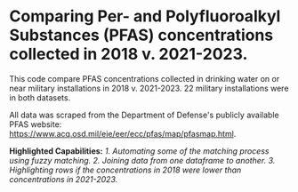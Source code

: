 <h1> Comparing Per- and Polyfluoroalkyl Substances (PFAS) concentrations collected in 2018 v. 2021-2023. </h1>

This code compare PFAS concentrations collected in drinking water on or near military installations in 2018 v. 2021-2023. 22 military installations were in both datasets. 

All data was scraped from the Department of Defense's publicly available PFAS website: https://www.acq.osd.mil/eie/eer/ecc/pfas/map/pfasmap.html. 

<b>Highlighted Capabilities:</b>
<i>1. Automating some of the matching process using fuzzy matching.</i>
<i>2. Joining data from one dataframe to another. </i>
<i>3. Highlighting rows if the concentrations in 2018 were lower than concentrations in 2021-2023. 
